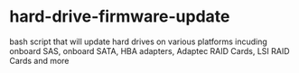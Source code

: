 # hard-drive-firmware-update

bash script that will update hard drives on various platforms incuding onboard SAS, onboard SATA, HBA adapters, Adaptec RAID Cards, LSI RAID Cards and more
